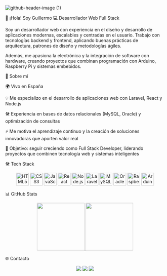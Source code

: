 ![github-header-image (1)](https://github.com/user-attachments/assets/dcdf55ee-f481-4e3d-ac89-f5fcfc19d19c)

👋 ¡Hola! Soy Guillermo
💻 Desarrollador Web Full Stack

Soy un desarrollador web con experiencia en el diseño y desarrollo de aplicaciones modernas, escalables y centradas en el usuario. Trabajo con tecnologías backend y frontend, aplicando buenas prácticas de arquitectura, patrones de diseño y metodologías ágiles.

Además, me apasiona la electrónica y la integración de software con hardware, creando proyectos que combinan programación con Arduino, Raspberry Pi y sistemas embebidos.

🚀 Sobre mí

🌍 Vivo en España

💡 Me especializo en el desarrollo de aplicaciones web con Laravel, React y Node.js

🛠️ Experiencia en bases de datos relacionales (MySQL, Oracle) y optimización de consultas

⚡ Me motiva el aprendizaje continuo y la creación de soluciones innovadoras que aporten valor real

🎯 Objetivo: seguir creciendo como Full Stack Developer, liderando proyectos que combinen tecnología web y sistemas inteligentes

🛠️ Tech Stack
<p align="center"> <a href="https://developer.mozilla.org/en-US/docs/Glossary/HTML5" target="_blank"><img src="https://raw.githubusercontent.com/danielcranney/readme-generator/main/public/icons/skills/html5-colored.svg" width="40" alt="HTML5" /></a> <a href="https://www.w3.org/TR/CSS/" target="_blank"><img src="https://raw.githubusercontent.com/danielcranney/readme-generator/main/public/icons/skills/css3-colored.svg" width="40" alt="CSS3" /></a> <a href="https://developer.mozilla.org/en-US/docs/Web/JavaScript" target="_blank"><img src="https://raw.githubusercontent.com/danielcranney/readme-generator/main/public/icons/skills/javascript-colored.svg" width="40" alt="JavaScript" /></a> <a href="https://reactjs.org/" target="_blank"><img src="https://raw.githubusercontent.com/danielcranney/readme-generator/main/public/icons/skills/react-colored.svg" width="40" alt="React" /></a> <a href="https://nodejs.org/" target="_blank"><img src="https://raw.githubusercontent.com/danielcranney/readme-generator/main/public/icons/skills/nodejs-colored.svg" width="40" alt="Node.js" /></a> <a href="https://laravel.com/" target="_blank"><img src="https://raw.githubusercontent.com/danielcranney/readme-generator/main/public/icons/skills/laravel-colored.svg" width="40" alt="Laravel" /></a> <a href="https://www.mysql.com/" target="_blank"><img src="https://raw.githubusercontent.com/danielcranney/readme-generator/main/public/icons/skills/mysql-colored.svg" width="40" alt="MySQL" /></a> <a href="https://www.oracle.com/" target="_blank"><img src="https://raw.githubusercontent.com/danielcranney/readme-generator/main/public/icons/skills/oracle-colored.svg" width="40" alt="Oracle" /></a> <a href="https://www.raspberrypi.org/" target="_blank"><img src="https://raw.githubusercontent.com/danielcranney/readme-generator/main/public/icons/skills/raspberrypi-colored.svg" width="40" alt="Raspberry Pi" /></a> <a href="https://store.arduino.cc/" target="_blank"><img src="https://raw.githubusercontent.com/danielcranney/readme-generator/main/public/icons/skills/arduino-colored.svg" width="40" alt="Arduino" /></a> </p>
📊 GitHub Stats
<p align="center"> <a href="https://github.com/guillermo"> <img src="https://github-readme-stats.vercel.app/api?username=guillermo&show_icons=true&theme=tokyonight" height="150"/> </a> <a href="https://github.com/guillermo"> <img src="https://github-readme-stats.vercel.app/api/top-langs/?username=guillermo&layout=compact&theme=tokyonight" height="150"/> </a> </p>
🌐 Contacto
<p align="center"> <a href="https://www.linkedin.com/in/guillermo/" target="_blank"><img src="https://img.shields.io/badge/LinkedIn-0A66C2?logo=linkedin&logoColor=white" /></a> <a href="mailto:guillermo@email.com"><img src="https://img.shields.io/badge/Email-D14836?logo=gmail&logoColor=white" /></a> <a href="https://github.com/guillermo" target="_blank"><img src="https://img.shields.io/badge/GitHub-181717?logo=github&logoColor=white" /></a> </p>
